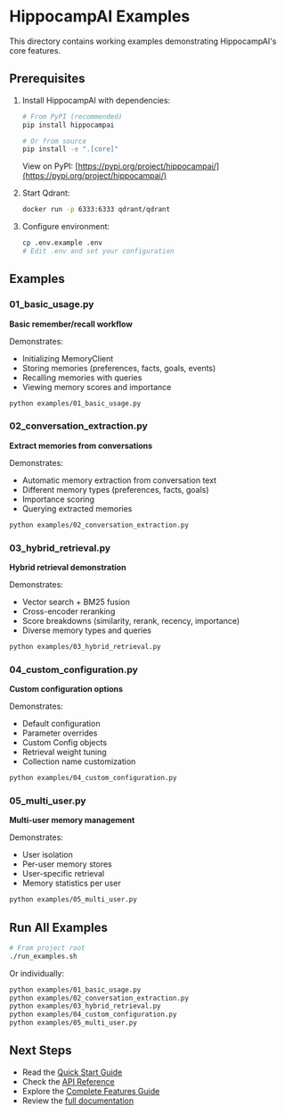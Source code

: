 # HippocampAI Examples

This directory contains working examples demonstrating HippocampAI's core features.

## Prerequisites

1. Install HippocampAI with dependencies:

   ```bash
   # From PyPI (recommended)
   pip install hippocampai

   # Or from source
   pip install -e ".[core]"
   ```

   View on PyPI: [https://pypi.org/project/hippocampai/](https://pypi.org/project/hippocampai/)

2. Start Qdrant:

   ```bash
   docker run -p 6333:6333 qdrant/qdrant
   ```

3. Configure environment:

   ```bash
   cp .env.example .env
   # Edit .env and set your configuration
   ```

## Examples

### 01_basic_usage.py

**Basic remember/recall workflow**

Demonstrates:

- Initializing MemoryClient
- Storing memories (preferences, facts, goals, events)
- Recalling memories with queries
- Viewing memory scores and importance

```bash
python examples/01_basic_usage.py
```

### 02_conversation_extraction.py

**Extract memories from conversations**

Demonstrates:

- Automatic memory extraction from conversation text
- Different memory types (preferences, facts, goals)
- Importance scoring
- Querying extracted memories

```bash
python examples/02_conversation_extraction.py
```

### 03_hybrid_retrieval.py

**Hybrid retrieval demonstration**

Demonstrates:

- Vector search + BM25 fusion
- Cross-encoder reranking
- Score breakdowns (similarity, rerank, recency, importance)
- Diverse memory types and queries

```bash
python examples/03_hybrid_retrieval.py
```

### 04_custom_configuration.py

**Custom configuration options**

Demonstrates:

- Default configuration
- Parameter overrides
- Custom Config objects
- Retrieval weight tuning
- Collection name customization

```bash
python examples/04_custom_configuration.py
```

### 05_multi_user.py

**Multi-user memory management**

Demonstrates:

- User isolation
- Per-user memory stores
- User-specific retrieval
- Memory statistics per user

```bash
python examples/05_multi_user.py
```

## Run All Examples

```bash
# From project root
./run_examples.sh
```

Or individually:

```bash
python examples/01_basic_usage.py
python examples/02_conversation_extraction.py
python examples/03_hybrid_retrieval.py
python examples/04_custom_configuration.py
python examples/05_multi_user.py
```

## Next Steps

- Read the [Quick Start Guide](QUICKSTART.md)
- Check the [API Reference](API_REFERENCE.md)
- Explore the [Complete Features Guide](FEATURES.md)
- Review the [full documentation](../docs/)

